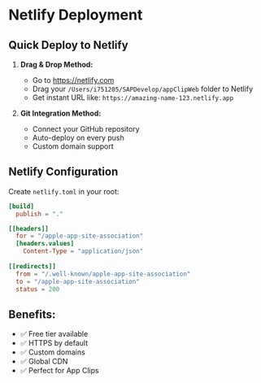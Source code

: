 # Netlify Deployment

## Quick Deploy to Netlify

1. **Drag & Drop Method:**
   - Go to https://netlify.com
   - Drag your `/Users/i751205/SAPDevelop/appClipWeb` folder to Netlify
   - Get instant URL like: `https://amazing-name-123.netlify.app`

2. **Git Integration Method:**
   - Connect your GitHub repository
   - Auto-deploy on every push
   - Custom domain support

## Netlify Configuration

Create `netlify.toml` in your root:

```toml
[build]
  publish = "."

[[headers]]
  for = "/apple-app-site-association"
  [headers.values]
    Content-Type = "application/json"
    
[[redirects]]
  from = "/.well-known/apple-app-site-association"
  to = "/apple-app-site-association"
  status = 200
```

## Benefits:
- ✅ Free tier available
- ✅ HTTPS by default
- ✅ Custom domains
- ✅ Global CDN
- ✅ Perfect for App Clips